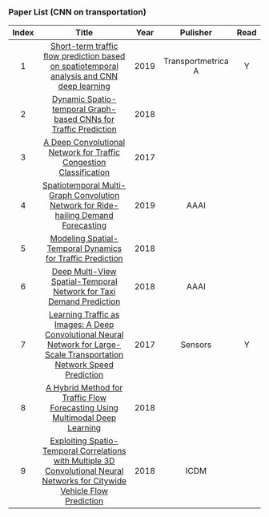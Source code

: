 ### Paper List (CNN on transportation)

| Index |                                                             Title                                                             | Year |      Pulisher      | Read |
|:-----:|:-----------------------------------------------------------------------------------------------------------------------------:|:----:|:------------------:|:----:|
|   1   | [Short-term traffic flow prediction based on spatiotemporal analysis and CNN deep learning]                                   | 2019 | Transportmetrica A |   Y  |
|   2   | [Dynamic Spatio-temporal Graph-based CNNs for Traffic Prediction]                                                             | 2018 |                    |      |
|   3   | [A Deep Convolutional Network for Traffic Congestion Classification]                                                          | 2017 |                    |      |
|   4   | [Spatiotemporal Multi-Graph Convolution Network for Ride-hailing Demand Forecasting]                                          | 2019 |        AAAI        |      |
|   5   | [Modeling Spatial-Temporal Dynamics for Traffic Prediction]                                                                   | 2018 |                    |      |
|   6   | [Deep Multi-View Spatial-Temporal Network for Taxi Demand Prediction]                                                         | 2018 |        AAAI        |      |
|   7   | [Learning Traffic as Images: A Deep Convolutional Neural Network for Large-Scale Transportation Network Speed Prediction]     | 2017 |       Sensors      |   Y  |
|   8   | [A Hybrid Method for Traffic Flow Forecasting Using Multimodal Deep Learning]                                                 | 2018 |                    |      |
|   9   | [Exploiting Spatio-Temporal Correlations with Multiple 3D Convolutional Neural Networks for Citywide Vehicle Flow Prediction] | 2018 |        ICDM        |      |




[Spatiotemporal Multi-Graph Convolution Network for Ride-hailing Demand Forecasting]:http://www-scf.usc.edu/~yaguang/papers/aaai19_multi_graph_convolution.pdf
[Dynamic Spatio-temporal Graph-based CNNs for Traffic Prediction]:https://arxiv.org/pdf/1812.02019.pdf
[Short-term traffic flow prediction based on spatiotemporal analysis and CNN deep learning]: https://www.tandfonline.com/doi/pdf/10.1080/23249935.2019.1637966
[Exploiting Spatio-Temporal Correlations with Multiple 3D Convolutional Neural Networks for Citywide Vehicle Flow Prediction]:https://ieeexplore.ieee.org/stamp/stamp.jsp?tp=&arnumber=8594916
[A Hybrid Method for Traffic Flow Forecasting Using Multimodal Deep Learning]: https://arxiv.org/ftp/arxiv/papers/1803/1803.02099.pdf
[Learning Traffic as Images: A Deep Convolutional Neural Network for Large-Scale Transportation Network Speed Prediction]:https://www.mdpi.com/1424-8220/17/4/818
[Deep Multi-View Spatial-Temporal Network for Taxi Demand Prediction]: https://www.aaai.org/ocs/index.php/AAAI/AAAI18/paper/view/16069/15978
[Modeling Spatial-Temporal Dynamics for Traffic Prediction]: https://www.researchgate.net/profile/Huaxiu_Yao/publication/323570926_Modeling_Spatial-Temporal_Dynamics_for_Traffic_Prediction/links/5b1e23ea45851587f29f6a61/Modeling-Spatial-Temporal-Dynamics-for-Traffic-Prediction.pdf
[A Deep Convolutional Network for Traffic Congestion Classification]: https://dais-ita.org/sites/default/files/nato_ist_trafficCongestion_Paper4_Issue1.pdf
